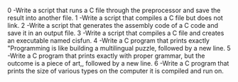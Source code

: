 0 -Write a script that runs a C file through the preprocessor and save the result into another file.
1 -Write a script that compiles a C file but does not link.
2 -Write a script that generates the assembly code of a C code and save it in an output file.
3 -Write a script that compiles a C file and creates an executable named cisfun.
4 -Write a C program that prints exactly "Programming is like building a multilingual puzzle, followed by a new line.
5 -Write a C program that prints exactly with proper grammar, but the outcome is a piece of art,, followed by a new line.
6 -Write a C program that prints the size of various types on the computer it is compiled and run on.

